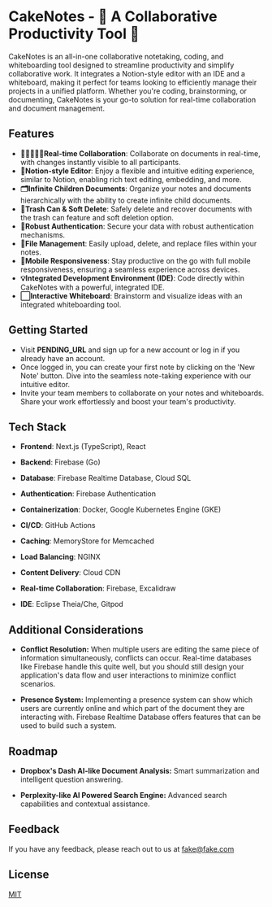
# CakeNotes - 🍰 A Collaborative Productivity Tool 🍰

CakeNotes is an all-in-one collaborative notetaking, coding, and whiteboarding tool designed to streamline productivity and simplify collaborative work. It integrates a Notion-style editor with an IDE and a whiteboard, making it perfect for teams looking to efficiently manage their projects in a unified platform. Whether you're coding, brainstorming, or documenting, CakeNotes is your go-to solution for real-time collaboration and document management.

## Features
- **🧑🏼‍🤝‍🧑🏿Real-time Collaboration**:  Collaborate on documents in real-time, with changes instantly visible to all participants.
- **📝Notion-style Editor**: Enjoy a flexible and intuitive editing experience, similar to Notion, enabling rich text editing, embedding, and more.
- **🗂️Infinite Children Documents**: Organize your notes and documents hierarchically with the ability to create infinite child documents.
- **🚮Trash Can & Soft Delete**: Safely delete and recover documents with the trash can feature and soft deletion option.
- **🔐Robust Authentication**: Secure your data with robust authentication mechanisms.
- **📁File Management**: Easily upload, delete, and replace files within your notes.
- **📱Mobile Responsiveness**: Stay productive on the go with full mobile responsiveness, ensuring a seamless experience across devices.
- **💡Integrated Development Environment (IDE)**: Code directly within CakeNotes with a powerful, integrated IDE.
- **⬜Interactive Whiteboard**: Brainstorm and visualize ideas with an integrated whiteboarding tool.

## Getting Started
- Visit **PENDING_URL** and sign up for a new account or log in if you already have an account.
- Once logged in, you can create your first note by clicking on the 'New Note' button. Dive into the seamless note-taking experience with our intuitive editor.
- Invite your team members to collaborate on your notes and whiteboards. Share your work effortlessly and boost your team's productivity.


## Tech Stack

- **Frontend**: Next.js (TypeScript), React

- **Backend**: Firebase (Go)
- **Database**: Firebase Realtime Database, Cloud SQL
- **Authentication**: Firebase Authentication
- **Containerization**: Docker, Google Kubernetes Engine (GKE)
- **CI/CD**: GitHub Actions
- **Caching**: MemoryStore for Memcached
- **Load Balancing**: NGINX
- **Content Delivery**: Cloud CDN
- **Real-time Collaboration**: Firebase, Excalidraw
- **IDE**: Eclipse Theia/Che, Gitpod
## Additional Considerations
- **Conflict Resolution:** When multiple users are editing the same piece of information simultaneously, conflicts can occur. Real-time databases like Firebase handle this quite well, but you should still design your application's data flow and user interactions to minimize conflict scenarios.

- **Presence System:** Implementing a presence system can show which users are currently online and which part of the document they are interacting with. Firebase Realtime Database offers features that can be used to build such a system.
## Roadmap

- **Dropbox's Dash AI-like Document Analysis:** Smart summarization and intelligent question answering.

- **Perplexity-like AI Powered Search Engine:** Advanced search capabilities and contextual assistance.


## Feedback

If you have any feedback, please reach out to us at fake@fake.com


## License

[MIT](https://choosealicense.com/licenses/mit/)

